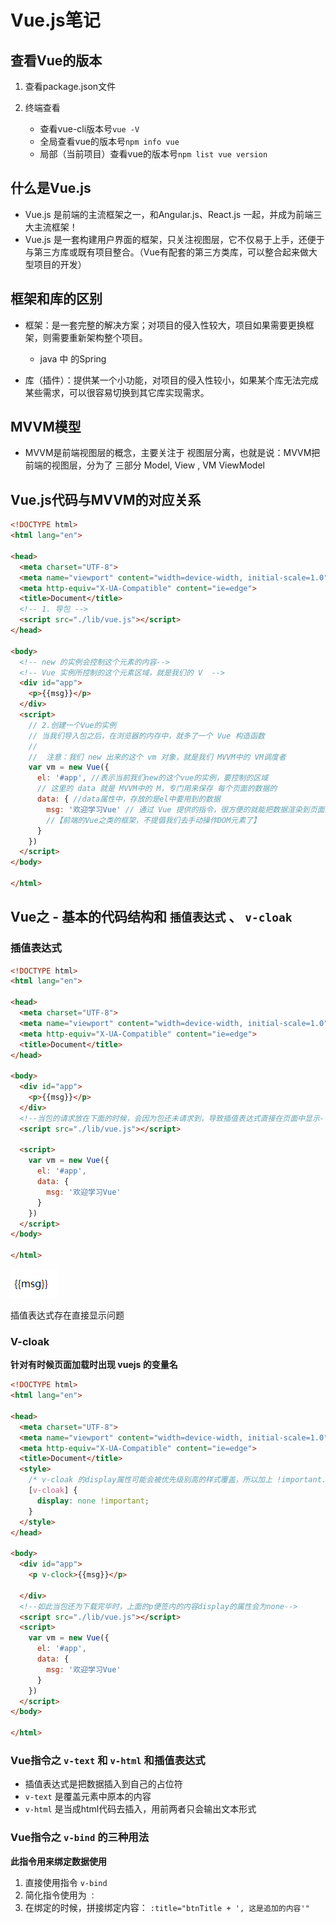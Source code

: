 # Vue.js笔记

## 查看Vue的版本

1. 查看package.json文件

2. 终端查看

    - 查看vue-cli版本号`vue -V`
    - 全局查看vue的版本号`npm info vue`
    - 局部（当前项目）查看vue的版本号`npm list vue version`

## 什么是Vue.js

* Vue.js 是前端的主流框架之一，和Angular.js、React.js 一起，并成为前端三大主流框架！
* Vue.js 是一套构建用户界面的框架，只关注视图层，它不仅易于上手，还便于与第三方库或既有项目整合。（Vue有配套的第三方类库，可以整合起来做大型项目的开发）

## 框架和库的区别

* 框架：是一套完整的解决方案；对项目的侵入性较大，项目如果需要更换框架，则需要重新架构整个项目。

   + java 中 的Spring

* 库（插件）：提供某一个小功能，对项目的侵入性较小，如果某个库无法完成某些需求，可以很容易切换到其它库实现需求。

## MVVM模型

* MVVM是前端视图层的概念，主要关注于 视图层分离，也就是说：MVVM把前端的视图层，分为了 三部分 Model, View , VM ViewModel

## Vue.js代码与MVVM的对应关系

``` HTML
<!DOCTYPE html>
<html lang="en">

<head>
  <meta charset="UTF-8">
  <meta name="viewport" content="width=device-width, initial-scale=1.0">
  <meta http-equiv="X-UA-Compatible" content="ie=edge">
  <title>Document</title>
  <!-- 1. 导包 -->
  <script src="./lib/vue.js"></script>
</head>

<body>
  <!-- new 的实例会控制这个元素的内容-->
  <!-- Vue 实例所控制的这个元素区域，就是我们的 V  -->
  <div id="app">
    <p>{{msg}}</p>
  </div>
  <script>
    // 2.创建一个Vue的实例
    // 当我们导入包之后，在浏览器的内存中，就多了一个 Vue 构造函数
    //
    //  注意：我们 new 出来的这个 vm 对象，就是我们 MVVM中的 VM调度者
    var vm = new Vue({
      el: '#app', //表示当前我们new的这个vue的实例，要控制的区域
      // 这里的 data 就是 MVVM中的 M，专门用来保存 每个页面的数据的
      data: { //data属性中，存放的是el中要用到的数据
        msg: '欢迎学习Vue' // 通过 Vue 提供的指令，很方便的就能把数据渲染到页面上，程序员不再手动操作DOM元素了
        //【前端的Vue之类的框架，不提倡我们去手动操作DOM元素了】
      }
    })
  </script>
</body>

</html>
```

## Vue之 - 基本的代码结构和 `插值表达式` 、 `v-cloak` 

### 插值表达式

``` HTML
<!DOCTYPE html>
<html lang="en">

<head>
  <meta charset="UTF-8">
  <meta name="viewport" content="width=device-width, initial-scale=1.0">
  <meta http-equiv="X-UA-Compatible" content="ie=edge">
  <title>Document</title>
</head>

<body>
  <div id="app">
    <p>{{msg}}</p>
  </div>
  <!--当包的请求放在下面的时候，会因为包还未请求到，导致插值表达式直接在页面中显示-->
  <script src="./lib/vue.js"></script>

  <script>
    var vm = new Vue({
      el: '#app',
      data: {
        msg: '欢迎学习Vue'
      }
    })
  </script>
</body>

</html>
```

![插值表达式直接显示](image/插值表达式直接显示.png "插值表达式直接显示")

插值表达式存在直接显示问题

### V-cloak

**针对有时候页面加载时出现 vuejs 的变量名**

``` HTML
<!DOCTYPE html>
<html lang="en">

<head>
  <meta charset="UTF-8">
  <meta name="viewport" content="width=device-width, initial-scale=1.0">
  <meta http-equiv="X-UA-Compatible" content="ie=edge">
  <title>Document</title>
  <style>
    /* v-cloak 的display属性可能会被优先级别高的样式覆盖，所以加上 !important.*/
    [v-cloak] {
      display: none !important;
    }
  </style>
</head>

<body>
  <div id="app">
    <p v-clock>{{msg}}</p>

  </div>
  <!--如此当包还为下载完毕时，上面的p便签内的内容display的属性会为none-->
  <script src="./lib/vue.js"></script>
  <script>
    var vm = new Vue({
      el: '#app',
      data: {
        msg: '欢迎学习Vue'
      }
    })
  </script>
</body>

</html>
```

### Vue指令之 `v-text` 和 `v-html` 和插值表达式

* 插值表达式是把数据插入到自己的占位符
* `v-text` 是覆盖元素中原本的内容
* `v-html` 是当成html代码去插入，用前两者只会输出文本形式

### Vue指令之 `v-bind` 的三种用法

**此指令用来绑定数据使用**

1. 直接使用指令 `v-bind` 
2. 简化指令使用为 `：` 
3. 在绑定的时候，拼接绑定内容： `:title="btnTitle + ', 这是追加的内容'"` 

